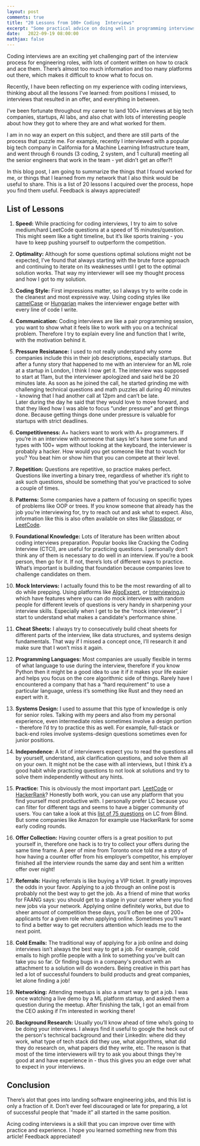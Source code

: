 ```yaml
---
layout: post
comments: true
title: "20 Lessons from 100+ Coding  Interviews"
excerpt: "Some practical advice on doing well in programming interviews."
date:   2022-09-19 08:00:00
mathjax: false
---
```


Coding interviews are an exciting yet challenging part of the interview process for engineering roles, with lots of content written on how to crack and ace them. There’s almost too much information and too many platforms out there, which makes it difficult to know what to focus on. 

Recently, I have been reflecting on my experience with coding interviews, thinking about all the lessons I’ve learned: from positions I missed, to interviews that resulted in an offer, and everything in between.

I’ve been fortunate throughout my career to land 100+ interviews at big tech companies, startups, AI labs, and also chat with lots of interesting people about how they got to where they are and what worked for them. 

I am in no way an expert on this subject, and there are still parts of the process that puzzle me. For example, recently I interviewed with a popular big tech company in California for a Machine Learning Infrastructure team, and went through 6 rounds (3 coding, 2 system, and 1 cultural) meeting all the senior engineers that work in the team - yet didn’t get an offer?!

In this blog post, I am going to summarize the things that I found worked for me, or things that I learned from my network that I also think would be useful to share. This is a list of 20 lessons I acquired over the process, hope you find them useful. Feedback is always appreciated!

## List of Lessons
1. **Speed:** While practicing for coding interviews, I try to aim to solve medium/hard LeetCode questions at a speed of 15 minutes/question. This might seem like a tight timeline, but it’s like sports training - you have to keep pushing yourself to outperform the competition.

2. **Optimality:** Although for some questions optimal solutions might not be expected, I’ve found that always starting with the brute force approach and continuing to iterate on its weaknesses until I get to the optimal solution works. That way my interviewer will see my thought process and how I got to my solution.

3. **Coding Style:** First impressions matter, so I always try to write code in the cleanest and most expressive way. Using coding styles like [camelCase](https://en.wikipedia.org/wiki/Camel_case#:~:text=Camel%20case%20(sometimes%20stylized%20as,word%20starting%20with%20either%20case)) or [Hungarian](https://en.wikipedia.org/wiki/Hungarian_notation) makes the interviewer engage better with every line of code I write.

4. **Communication:** Coding interviews are like a pair programming session, you want to show what it feels like to work with you on a technical problem. Therefore I try to explain every line and function that I write, with the motivation behind it.

5. **Pressure Resistance:** I used to not really understand why some companies include this in their job descriptions, especially startups. But after a funny story that happened to me with an interview for an ML role at a startup in London, I think I now get it. The interview was supposed to start at 11am, but the interviewer apologized and said he’d be 20 minutes late. As soon as he joined the call, he started grinding me with challenging technical questions and math puzzles all during 40 minutes - knowing that I had another call at 12pm and can’t be late.  
Later during the day he said that they would love to move forward, and that they liked how I was able to focus “under pressure” and get things done. Because getting things done under pressure is valuable for startups with strict deadlines.

6. **Competitiveness:** A+ hackers want to work with A+ programmers. If you’re in an interview with someone that says let's have some fun and types with 100+ wpm without looking at the keyboard, the interviewer is probably a hacker. How would you get someone like that to vouch for you? You beat him or show him that you can compete at their level.

7. **Repetition:** Questions are repetitive, so practice makes perfect. Questions like inverting a binary tree, regardless of whether it’s right to ask such questions, should be something that you’ve practiced to solve a couple of times.

8. **Patterns:** Some companies have a pattern of focusing on specific types of problems like OOP or trees. If you know someone that already has the job you’re interviewing for, try to reach out and ask what to expect. Also, information like this is also often available on sites like [Glassdoor](https://www.glassdoor.ca/index.htm), or [LeetCode](https://leetcode.com/).

9. **Foundational Knowledge:** Lots of literature has been written about coding interviews preparation. Popular books like Cracking the Coding Interview (CTCI), are useful for practicing questions. I personally don’t think any of them is necessary to do well in an interview. If you’re a book person, then go for it. If not, there’s lots of different ways to practice. What’s important is building that foundation because companies love to challenge candidates on them.

10. **Mock Interviews:** I actually found this to be the most rewarding of all to do while prepping. Using platforms like [AlgoExpert](https://www.algoexpert.io/product), or [Interviewing.io](https://interviewing.io/) which have features where you can do mock interviews with random people for different levels of questions is very handy in sharpening your interview skills. Especially when I get to be the “mock interviewer”, I start to understand what makes a candidate's performance shine.

11. **Cheat Sheets:** I always try to consecutively build cheat sheets for different parts of the interview, like data structures, and systems design fundamentals. That way if I missed a concept once, I’ll research it and make sure that I won’t miss it again.

12. **Programming Languages:** Most companies are usually flexible in terms of what language to use during the interview, therefore if you know Python then it might be a good idea to use it if it makes your life easier and helps you focus on the core algorithmic side of things. Rarely have I encountered a company that has a “hard requirement” to use a particular language, unless it’s something like Rust and they need an expert with it.

13. **Systems Design:** I used to assume that this type of knowledge is only for senior roles. Talking with my peers and also from my personal experience, even intermediate roles sometimes involve a design portion - therefore I’d try to practice this as well. For example, full-stack or back-end roles involve systems-design questions sometimes even for junior positions.  

14. **Independence:** A lot of interviewers expect you to read the questions all by yourself, understand, ask clarification questions, and solve them all on your own. It might not be the case with all interviews, but I think it’s a good habit while practicing questions to not look at solutions and try to solve them independently without any hints.

15. **Practice:** This is obviously the most important part. [LeetCode](https://leetcode.com/) or [HackerRank](https://www.hackerrank.com/)? Honestly both work, you can use any platform that you find yourself most productive with. I personally prefer LC because you can filter for different tags and seems to have a bigger community of users. You can take a look at this [list of 75 questions](https://leetcode.com/discuss/general-discussion/460599/blind-75-leetcode-questions) on LC from Blind. But some companies like Amazon for example use HackerRank for some early coding rounds.

16. **Offer Collection:** Having counter offers is a great position to put yourself in, therefore one hack is to try to collect your offers during the same time frame. A peer of mine from Toronto once told me a story of how having a counter offer from his employer’s competitor, his employer finished all the interview rounds the same day and sent him a written offer over night!

17. **Referrals:** Having referrals is like buying a VIP ticket. It greatly improves the odds in your favor. Applying to a job through an online post is probably not the best way to get the job. As a friend of mine that works for FAANG says: you should get to a stage in your career where you find new jobs via your network. Applying online definitely works, but due to sheer amount of competition these days, you’ll often be one of 200+ applicants for a given role when applying online. Sometimes you’ll want to find a better way to get recruiters attention which leads me to the next point.

18. **Cold Emails:** The traditional way of applying for a job online and doing interviews isn’t always the best way to get a job. For example, cold emails to high profile people with a link to something you’ve built can take you so far. Or finding bugs in a company's product with an attachment to a solution will do wonders. Being creative in this part has led a lot of successful founders to build products and great companies, let alone finding a job!

19. **Networking:** Attending meetups is also a smart way to get a job. I was once watching a live demo by a ML platform startup, and asked them a question during the meetup. After finishing the talk, I got an email from the CEO asking if I’m interested in working there!

20. **Background Research:** Usually you’ll know ahead of time who’s going to be doing your interviews. I always find it useful to google the heck out of the person's technical background and their LinkedIn: where did they work, what type of tech stack did they use, what algorithms, what did they do research on, what papers did they write, etc. The reason is that most of the time interviewers will try to ask you about things they’re good at and have experience in - thus this gives you an edge over what to expect in your interviews.

## Conclusion
There’s alot that goes into landing  software engineering jobs, and this list is only a fraction of it. Don’t ever feel discouraged or late for preparing, a lot of successful people that “made it” all started in the same position. 

Acing coding interviews is a skill that you can improve over time with practice and experience. I hope you learned something new from this article! Feedback appreciated!
